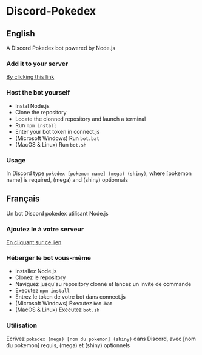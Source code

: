 # Discord-Pokedex

## English

A Discord Pokedex bot powered by Node.js

### Add it to your server

[By clicking this link](https://discordapp.com/oauth2/authorize?client_id=583812640305053718&scope=bot&permissions=115712)

### Host the bot yourself

- Instal Node.js
- Clone the repository
- Locate the clonned repository and launch a terminal
- Run ```npm install```
- Enter your bot token in connect.js
- (Microsoft Windows) Run ```bot.bat``` 
- (MacOS & Linux) Run ```bot.sh```

### Usage

In Discord type ```pokedex [pokemon name] (mega) (shiny)```, where [pokemon name] is required, (mega) and (shiny) optionnals


## Français

Un bot Discord pokedex utilisant Node.js

### Ajoutez le à votre serveur

[En cliquant sur ce lien](https://discordapp.com/oauth2/authorize?client_id=583812640305053718&scope=bot&permissions=115712)

### Héberger le bot vous-même

- Installez Node.js
- Clonez le repository
- Naviguez jusqu'au repository clonné et lancez un invite de commande 
- Executez ```npm install```
- Entrez le token de votre bot dans connect.js
- (Microsoft Windows) Executez ```bot.bat```
- (MacOS & Linux) Executez ```bot.sh```


### Utilisation

Ecrivez  ```pokedex (mega) [nom du pokemon] (shiny)``` dans Discord, avec [nom du pokemon] requis, (mega) et (shiny) optionnels
